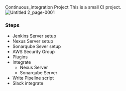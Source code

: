 Continuous_integration Project
This is a small CI project.
![Untitled 2_page-0001](https://github.com/ismail-cs/Continuous_integration-Project/assets/62925102/1dfbdb2a-adc8-4887-96cf-1fbb9d0c6a0f)  

### Steps
- Jenkins Server setup
- Nexus Server setup
- Sonarqube Sever setup
- AWS Security Group
- Plugins
- Integrate
    - Nexus Server
    - Sonarqube Server
- Write Pipeline script
- Slack integrate

